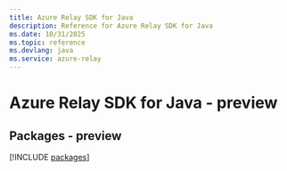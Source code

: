 ```yaml
---
title: Azure Relay SDK for Java
description: Reference for Azure Relay SDK for Java
ms.date: 10/31/2025
ms.topic: reference
ms.devlang: java
ms.service: azure-relay
---
```

# Azure Relay SDK for Java - preview
## Packages - preview
[!INCLUDE [packages](relay-index.md)]